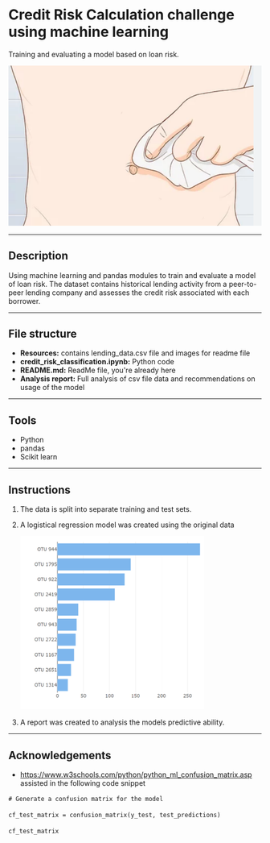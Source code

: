 # Credit Risk Calculation challenge using machine learning
Training and evaluating a model based on loan risk.

<img width="1440" alt="Belly button cleaning" src="https://github.com/Tarynfo1/belly-button-challenge/blob/392a69e46dcbf6a7225bef728568b1e3a9326be7/Images/bellybuttonclean.png">

*** 
## Description
Using machine learning and pandas modules to train and evaluate a model of loan risk. The dataset contains historical lending activity from a peer-to-peer lending company and assesses the credit risk associated with each borrower.

***
## File structure
- __Resources:__ contains lending_data.csv file and images for readme file
- __credit_risk_classification.ipynb:__ Python code
- __README.md:__ ReadMe file, you're already here
- __Analysis report:__ Full analysis of csv file data and recommendations on usage of the model

***
## Tools
- Python
- pandas
- Scikit learn
***
## Instructions
1. The data is split into separate training and test sets.

2. A logistical regression model was created using the original data 
    
    <img width="366" alt="bar_chart" src="https://github.com/Tarynfo1/belly-button-challenge/blob/392a69e46dcbf6a7225bef728568b1e3a9326be7/Images/bar_chart.png">

  4. A report was created to analysis the models predictive ability.
 
***
## Acknowledgements
- https://www.w3schools.com/python/python_ml_confusion_matrix.asp assisted in the following code snippet
```
# Generate a confusion matrix for the model

cf_test_matrix = confusion_matrix(y_test, test_predictions)

cf_test_matrix
```

